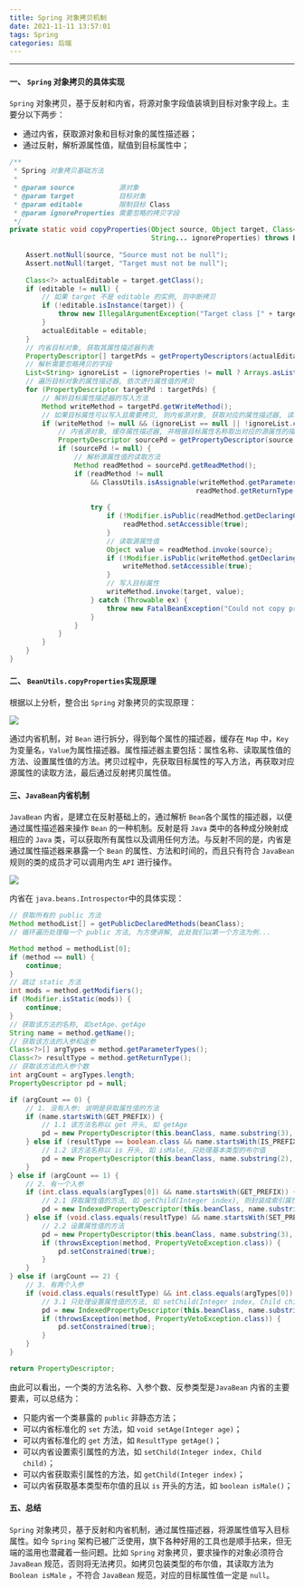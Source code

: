 ```yaml
---
title: Spring 对象拷贝机制
date: 2021-11-11 13:57:01
tags: Spring
categories: 后端
---
```


-----

#### 一、 `Spring` 对象拷贝的具体实现

`Spring` 对象拷贝，基于反射和内省，将源对象字段值装填到目标对象字段上。主要分以下两步：

* 通过内省，获取源对象和目标对象的属性描述器；
* 通过反射，解析源属性值，赋值到目标属性中；

```java
/**
 * Spring 对象拷贝基础方法
 *
 * @param source           源对象
 * @param target           目标对象
 * @param editable         限制目标 Class
 * @param ignoreProperties 需要忽略的拷贝字段
 */
private static void copyProperties(Object source, Object target, Class<?> editable,
                                   String... ignoreProperties) throws BeansException {
    
    Assert.notNull(source, "Source must not be null");
    Assert.notNull(target, "Target must not be null");
    
    Class<?> actualEditable = target.getClass();
    if (editable != null) {
        // 如果 target 不是 editable 的实例, 则中断拷贝
        if (!editable.isInstance(target)) {
            throw new IllegalArgumentException("Target class [" + target.getClass().getName() +"] not assignable to Editable class [" + editable.getName() + "]");
        }
        actualEditable = editable;
    }
    // 内省目标对象, 获取其属性描述器列表
    PropertyDescriptor[] targetPds = getPropertyDescriptors(actualEditable);
    // 解析需要忽略拷贝的字段
    List<String> ignoreList = (ignoreProperties != null ? Arrays.asList(ignoreProperties) : null);
    // 遍历目标对象的属性描述器, 依次进行属性值的拷贝
    for (PropertyDescriptor targetPd : targetPds) {
        // 解析目标属性描述器的写入方法
        Method writeMethod = targetPd.getWriteMethod();
        // 如果目标属性可以写入且需要拷贝, 则内省源对象, 获取对应的属性描述器, 读取属性值并拷贝到目标属性中
        if (writeMethod != null && (ignoreList == null || !ignoreList.contains(targetPd.getName()))) {
            // 内省源对象, 缓存属性描述器, 并根据目标属性名称取出对应的源属性的描述器
            PropertyDescriptor sourcePd = getPropertyDescriptor(source.getClass(), targetPd.getName());
            if (sourcePd != null) {
                // 解析源属性值的读取方法
                Method readMethod = sourcePd.getReadMethod();
                if (readMethod != null
                    && ClassUtils.isAssignable(writeMethod.getParameterTypes()[0],
                                              readMethod.getReturnType())) {
                    
                    try {
                        if (!Modifier.isPublic(readMethod.getDeclaringClass().getModifiers())) {
                            readMethod.setAccessible(true);
                        }
                        // 读取源属性值
                        Object value = readMethod.invoke(source);
                        if (!Modifier.isPublic(writeMethod.getDeclaringClass().getModifiers())) {
                            writeMethod.setAccessible(true);
                        }
                        // 写入目标属性
                        writeMethod.invoke(target, value);
                    } catch (Throwable ex) {
                        throw new FatalBeanException("Could not copy property '" + targetPd.getName() + "' from source to target", ex);
                    }
                }
            }
        }
    }
}
```



#### 二、 `BeanUtils.copyProperties`实现原理

根据以上分析，整合出 `Spring` 对象拷贝的实现原理：

![](https://gitee.com/donehub/imgbed/raw/master/introspector.jpg)

通过内省机制，对 `Bean` 进行拆分，得到每个属性的描述器，缓存在 `Map` 中，`Key`为变量名，`Value`为属性描述器。属性描述器主要包括：属性名称、读取属性值的方法、设置属性值的方法。拷贝过程中，先获取目标属性的写入方法，再获取对应源属性的读取方法，最后通过反射拷贝属性值。

#### 三、`JavaBean`内省机制

`JavaBean` 内省，是建立在反射基础上的，通过解析 `Bean`各个属性的描述器，以便通过属性描述器来操作 `Bean` 的一种机制。反射是将 `Java` 类中的各种成分映射成相应的 `Java` 类，可以获取所有属性以及调用任何方法。与反射不同的是，内省是通过属性描述器来暴露一个 `Bean` 的属性、方法和时间的，而且只有符合 `JavaBean` 规则的类的成员才可以调用内生 `API` 进行操作。

![](http://assets.processon.com/chart_image/618e0010f346fb6e389afebc.png?_=1636696657277)

内省在 `java.beans.Introspector`中的具体实现：

```java
// 获取所有的 public 方法
Method methodList[] = getPublicDeclaredMethods(beanClass);
// 循环遍历处理每一个 public 方法, 为方便讲解, 此处我们以第一个方法为例...

Method method = methodList[0];
if (method == null) {
    continue;
}
// 跳过 static 方法
int mods = method.getModifiers();
if (Modifier.isStatic(mods)) {
    continue;
}
// 获取该方法的名称, 如setAge、getAge
String name = method.getName();
// 获取该方法的入参和返参
Class<?>[] argTypes = method.getParameterTypes();
Class<?> resultType = method.getReturnType();
// 获取该方法的入参个数
int argCount = argTypes.length;
PropertyDescriptor pd = null;

if (argCount == 0) {
    // 1. 没有入参: 说明是获取属性值的方法
    if (name.startsWith(GET_PREFIX)) {
        // 1.1 该方法名称以 get 开头, 如 getAge
        pd = new PropertyDescriptor(this.beanClass, name.substring(3), method, null);
    } else if (resultType == boolean.class && name.startsWith(IS_PREFIX)) {
        // 1.2 该方法名称以 is 开头, 如 isMale, 只处理基本类型的布尔值
        pd = new PropertyDescriptor(this.beanClass, name.substring(2), method, null);
    }
} else if (argCount == 1) {
    // 2. 有一个入参
    if (int.class.equals(argTypes[0]) && name.startsWith(GET_PREFIX)) {
        // 2.1 获取属性值的方法, 如 getChild(Integer index), 则封装成索引属性器
        pd = new IndexedPropertyDescriptor(this.beanClass, name.substring(3), null, null, method, null);
    } else if (void.class.equals(resultType) && name.startsWith(SET_PREFIX)) {
        // 2.2 设置属性值的方法
        pd = new PropertyDescriptor(this.beanClass, name.substring(3), null, method);
        if (throwsException(method, PropertyVetoException.class)) {
            pd.setConstrained(true);
        }
    }
} else if (argCount == 2) {
    // 3. 有两个入参
    if (void.class.equals(resultType) && int.class.equals(argTypes[0]) && name.startsWith(SET_PREFIX)) {
        // 3.1 只处理设置属性值的方法, 如 setChild(Integer index, Child child), 则封装成索引属性器
        pd = new IndexedPropertyDescriptor(this.beanClass, name.substring(3), null, null, null, method);
        if (throwsException(method, PropertyVetoException.class)) {
            pd.setConstrained(true);
        }
    }
}

return PropertyDescriptor;
```

由此可以看出，一个类的方法名称、入参个数、反参类型是`JavaBean` 内省的主要要素，可以总结为：

* 只能内省一个类暴露的 `public` 非静态方法；
* 可以内省标准化的 `set` 方法，如  `void setAge(Integer age)`；
* 可以内省标准化的 `get` 方法，如  `ResultType getAge()`；
* 可以内省设置索引属性的方法，如 `setChild(Integer index, Child child)`；
* 可以内省获取索引属性的方法，如 `getChild(Integer index)`；
* 可以内省获取基本类型布尔值的且以 `is` 开头的方法，如 `boolean isMale()`；

#### 五、总结

`Spring` 对象拷贝，基于反射和内省机制，通过属性描述器，将源属性值写入目标属性。如今 `Spring` 架构已被广泛使用，旗下各种好用的工具也是顺手拈来，但无端的滥用也潜藏着一些问题。比如 `Spring` 对象拷贝，要求操作的对象必须符合 `JavaBean` 规范，否则将无法拷贝。如拷贝包装类型的布尔值，其读取方法为 `Boolean isMale` ，不符合 `JavaBean` 规范，对应的目标属性值一定是 `null`。